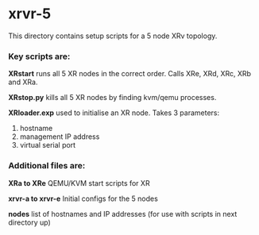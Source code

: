 # xrvr-5
This directory contains setup scripts for a 5 node XRv topology. 

### Key scripts are:

**XRstart** runs all 5 XR nodes in the correct order.  Calls XRe, XRd, XRc, XRb and XRa.

**XRstop.py** kills all 5 XR nodes by finding kvm/qemu processes.

**XRloader.exp** used to initialise an XR node.  Takes 3 parameters:

1. hostname
2. management IP address
3. virtual serial port

### Additional files are:

**XRa to XRe** QEMU/KVM start scripts for XR

**xrvr-a to xrvr-e** Initial configs for the 5 nodes

**nodes** list of hostnames and IP addresses (for use with scripts in next directory up)

